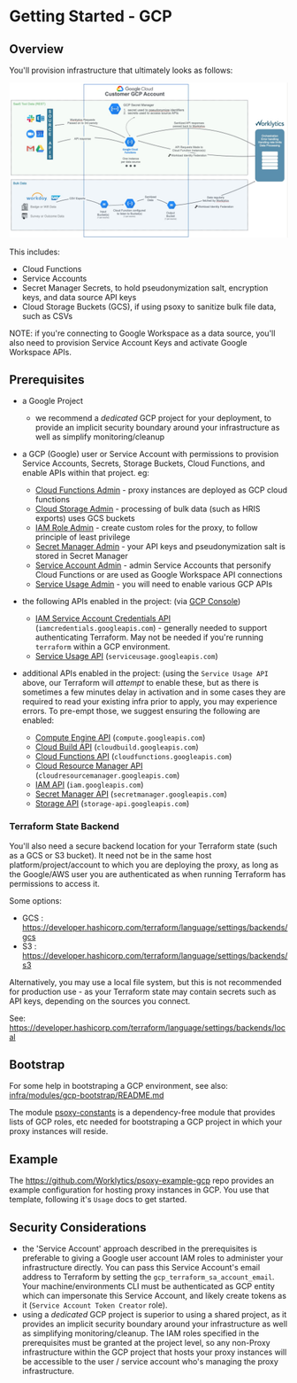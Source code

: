 # Getting Started - GCP

## Overview

You'll provision infrastructure that ultimately looks as follows:

![GCP Archiecture Diagram.png](gcp-arch-diagram.jpg)

This includes:

- Cloud Functions
- Service Accounts
- Secret Manager Secrets, to hold pseudonymization salt, encryption keys, and data source API keys
- Cloud Storage Buckets (GCS), if using psoxy to sanitize bulk file data, such as CSVs

NOTE: if you're connecting to Google Workspace as a data source, you'll also need to provision
Service Account Keys and activate Google Workspace APIs.

## Prerequisites

- a Google Project

  - we recommend a _dedicated_ GCP project for your deployment, to provide an implicit security
    boundary around your infrastructure as well as simplify monitoring/cleanup

- a GCP (Google) user or Service Account with permissions to provision Service Accounts, Secrets,
  Storage Buckets, Cloud Functions, and enable APIs within that project. eg:

  - [Cloud Functions Admin](https://cloud.google.com/iam/docs/understanding-roles#cloudfunctions.admin) -
    proxy instances are deployed as GCP cloud functions
  - [Cloud Storage Admin](https://cloud.google.com/iam/docs/understanding-roles#storage.admin) -
    processing of bulk data (such as HRIS exports) uses GCS buckets
  - [IAM Role Admin](https://cloud.google.com/iam/docs/understanding-roles#iam.roles.admin) - create
    custom roles for the proxy, to follow principle of least privilege
  - [Secret Manager Admin](https://cloud.google.com/iam/docs/understanding-roles#secretmanager.admin) -
    your API keys and pseudonymization salt is stored in Secret Manager
  - [Service Account Admin](https://cloud.google.com/iam/docs/understanding-roles#iam.serviceAccountAdmin) -
    admin Service Accounts that personify Cloud Functions or are used as Google Workspace API
    connections
  - [Service Usage Admin](https://cloud.google.com/iam/docs/understanding-roles#serviceusage.serviceUsageAdmin) -
    you will need to enable various GCP APIs

- the following APIs enabled in the project: (via
  [GCP Console](https://console.cloud.google.com/projectselector2/apis/dashboard))

  - [IAM Service Account Credentials API](https://console.cloud.google.com/apis/library/iamcredentials.googleapis.com)
    (`iamcredentials.googleapis.com`) - generally needed to support authenticating Terraform. May
    not be needed if you're running `terraform` within a GCP environment.
  - [Service Usage API](https://console.cloud.google.com/apis/library/serviceusage.googleapis.com)
    (`serviceusage.googleapis.com`)

- additional APIs enabled in the project: (using the `Service Usage API` above, our Terraform will
  _attempt_ to enable these, but as there is sometimes a few minutes delay in activation and in some
  cases they are required to read your existing infra prior to apply, you may experience errors. To
  pre-empt those, we suggest ensuring the following are enabled:
  - [Compute Engine API](https://console.cloud.google.com/apis/library/compute.googleapis.com)
    (`compute.googleapis.com`)
  - [Cloud Build API](https://console.cloud.google.com/apis/library/cloudbuild.googleapis.com)
    (`cloudbuild.googleapis.com`)
  - [Cloud Functions API](https://console.cloud.google.com/apis/library/cloudfunctions.googleapis.com)
    (`cloudfunctions.googleapis.com`)
  - [Cloud Resource Manager API](https://console.cloud.google.com/apis/library/cloudresourcemanager.googleapis.com)
    (`cloudresourcemanager.googleapis.com`)
  - [IAM API](https://console.cloud.google.com/apis/library/iam.googleapis.com)
    (`iam.googleapis.com`)
  - [Secret Manager API](https://console.cloud.google.com/apis/library/secretmanager.googleapis.com)
    (`secretmanager.googleapis.com`)
  - [Storage API](https://console.cloud.google.com/apis/library/storage-api.googleapis.com)
    (`storage-api.googleapis.com`)

### Terraform State Backend

You'll also need a secure backend location for your Terraform state (such as a GCS or S3 bucket). It
need not be in the same host platform/project/account to which you are deploying the proxy, as long
as the Google/AWS user you are authenticated as when running Terraform has permissions to access it.

Some options:

- GCS : https://developer.hashicorp.com/terraform/language/settings/backends/gcs
- S3 : https://developer.hashicorp.com/terraform/language/settings/backends/s3

Alternatively, you may use a local file system, but this is not recommended for production use - as
your Terraform state may contain secrets such as API keys, depending on the sources you connect.

See: https://developer.hashicorp.com/terraform/language/settings/backends/local

## Bootstrap

For some help in bootstraping a GCP environment, see also:
[infra/modules/gcp-bootstrap/README.md](../../infra/modules/gcp-bootstrap/README.md)

The module [psoxy-constants](../../infra/modules/psoxy-constants) is a dependency-free module that
provides lists of GCP roles, etc needed for bootstraping a GCP project in which your proxy instances
will reside.

## Example

The https://github.com/Worklytics/psoxy-example-gcp repo provides an example configuration for
hosting proxy instances in GCP. You use that template, following it's `Usage` docs to get started.

## Security Considerations

- the 'Service Account' approach described in the prerequisites is preferable to giving a Google
  user account IAM roles to administer your infrastructure directly. You can pass this Service
  Account's email address to Terraform by setting the `gcp_terraform_sa_account_email`. Your
  machine/environments CLI must be authenticated as GCP entity which can impersonate this Service
  Account, and likely create tokens as it (`Service Account Token Creator` role).
- using a _dedicated_ GCP project is superior to using a shared project, as it provides an implicit
  security boundary around your infrastructure as well as simplifying monitoring/cleanup. The IAM
  roles specified in the prerequisites must be granted at the project level, so any non-Proxy
  infrastructure within the GCP project that hosts your proxy instances will be accessible to the
  user / service account who's managing the proxy infrastructure.
